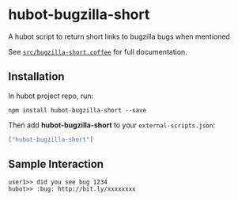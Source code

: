 # hubot-bugzilla-short

A hubot script to return short links to bugzilla bugs when mentioned

See [`src/bugzilla-short.coffee`](src/bugzilla-short.coffee) for full documentation.

## Installation

In hubot project repo, run:

`npm install hubot-bugzilla-short --save`

Then add **hubot-bugzilla-short** to your `external-scripts.json`:

```json
["hubot-bugzilla-short"]
```

## Sample Interaction

```
user1>> did you see bug 1234
hubot>> :bug: http://bit.ly/xxxxxxxx
```
